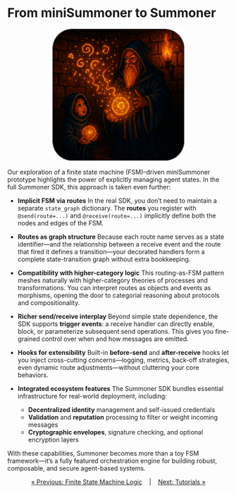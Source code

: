 # From miniSummoner to Summoner

<p align="center">
<img width="300px" src="../../assets/img/mini_sdk_conclusion_rounded.png" />
</p>

Our exploration of a finite state machine (FSM)–driven miniSummoner prototype highlights the power of explicitly managing agent states. In the full Summoner SDK, this approach is taken even further:


* **Implicit FSM via routes**
  In the real SDK, you don’t need to maintain a separate `state_graph` dictionary. The **routes** you register with `@send(route=...)` and `@receive(route=...)` implicitly define both the nodes and edges of the FSM.

* **Routes as graph structure**
  Because each route name serves as a state identifier—and the relationship between a receive event and the route that fired it defines a transition—your decorated handlers form a complete state-transition graph without extra bookkeeping.

* **Compatibility with higher-category logic**
  This routing-as-FSM pattern meshes naturally with higher-category theories of processes and transformations. You can interpret routes as objects and events as morphisms, opening the door to categorial reasoning about protocols and compositionality.

* **Richer send/receive interplay**
  Beyond simple state dependence, the SDK supports **trigger events**: a receive handler can directly enable, block, or parameterize subsequent send operations. This gives you fine-grained control over when and how messages are emitted.

* **Hooks for extensibility**
  Built-in **before-send** and **after-receive** hooks let you inject cross-cutting concerns—logging, metrics, back-off strategies, even dynamic route adjustments—without cluttering your core behaviors.

* **Integrated ecosystem features**
  The Summoner SDK bundles essential infrastructure for real-world deployment, including:

  * **Decentralized identity** management and self-issued credentials
  * **Validation** and **reputation** processing to filter or weight incoming messages
  * **Cryptographic envelopes**, signature checking, and optional encryption layers

With these capabilities, Summoner becomes more than a toy FSM framework—it’s a fully featured orchestration engine for building robust, composable, and secure agent-based systems.

<p align="center">
  <a href="mini_fsm_agents.md">&laquo; Previous: Finite State Machine Logic</a> &nbsp;&nbsp;&nbsp;|&nbsp;&nbsp;&nbsp; <a href="../../tutorials/index.md">Next: Tutorials &raquo;</a>
</p>